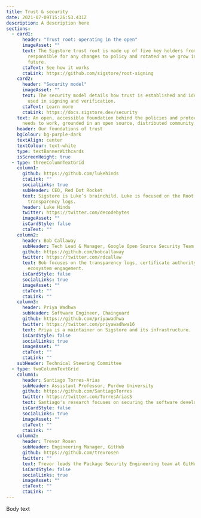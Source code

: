 ```yaml
---
title: Trust & security
date: 2021-07-09T15:26:53.431Z
description: A description here
sections:
  - card1:
      header: "Trust root: operating in the open"
      imageAsset: ""
      text: The Sigstore trust root is made up of five key holders from the community,
        responsible for any changes to policy and rotated as we grow in the
        future.
      ctaText: See how it works
      ctaLink: https://github.com/sigstore/root-signing
    card2:
      header: "Security model"
      imageAsset: ""
      text: The security model details how trust is established and identity is
        used in signing and verification.
      ctaText: Learn more
      ctaLink: https://docs.sigstore.dev/security
    text: An open, accessible foundation behind the policies and protocols Sigstore
      needs to work, grounded in an open source, distributed community.
    header: Our foundations of trust
    bgColour: bg-purple-dark
    textAlign: center
    textColour: text-white
    type: textBannerWithcards
    isScreenHeight: true
  - type: threeColumnTextGrid
    column1:
      github: https://github.com/lukehinds
      ctaLink: ""
      socialLinks: true
      subHeader: CEO, Red Dot Rocket
      text: Sigstore is Luke’s brainchild. Luke is focused on the Root CA and
        transparency logs.
      header: Luke Hinds
      twitter: https://twitter.com/decodebytes
      imageAsset: ""
      isCardStyle: false
      ctaText: ""
    column2:
      header: Bob Callaway
      subHeader: Tech Lead & Manager, Google Open Source Security Team
      github: https://github.com/bobcallaway
      twitter: https://twitter.com/rdcallaw
      text: Bob focuses on the transparency logs, certificate authority, and OSS
        ecosystem engagement.
      isCardStyle: false
      socialLinks: true
      imageAsset: ""
      ctaText: ""
      ctaLink: ""
    column3:
      header: Priya Wadhwa
      subHeader: Software Engineer, Chainguard
      github: https://github.com/priyawadhwa
      twitter: https://twitter.com/priyawadhwa16
      text: Priya is a maintainer on Sigstore and its infrastructure.
      isCardStyle: false
      socialLinks: true
      imageAsset: ""
      ctaText: ""
      ctaLink: ""
    subHeader: Technical Steering Committee
  - type: twoColumnTextGrid
    column1:
      header: Santiago Torres-Arias
      subHeader: Assistant Professor, Purdue University
      github: https://github.com/SantiagoTorres
      twitter: https://twitter.com/TorresAriasS
      text: Santiago's research focuses on securing the software development life-cycle.
      isCardStyle: false
      socialLinks: true
      imageAsset: ""
      ctaText: ""
      ctaLink: ""
    column2:
      header: Trevor Rosen
      subHeader: Engineering Manager, GitHub
      github: https://github.com/trevrosen
      twitter: ""
      text: Trevor leads the Package Security Engineering team at GitHub.
      isCardStyle: false
      socialLinks: true
      imageAsset: ""
      ctaText: ""
      ctaLink: ""
---
```


Body text
